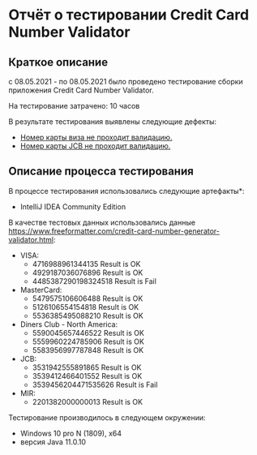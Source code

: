 # Отчёт о тестировании Credit Card Number Validator

## Краткое описание

с 08.05.2021 - по 08.05.2021 было проведено тестирование сборки приложения Credit Card Number Validator.

На тестирование затрачено: 10 часов

В результате тестирования выявлены следующие дефекты:
* [Номер карты виза не проходит валидацию.](https://github.com/Orlov-D/DZ_1.1/issues/1)
* [Номер карты JCB не проходит валидацию.](https://github.com/Orlov-D/DZ_1.1/issues/2)

## Описание процесса тестирования

В процессе тестирования использовались следующие артефакты*:
* IntelliJ IDEA Community Edition

В качестве тестовых данных использовались данные  https://www.freeformatter.com/credit-card-number-generator-validator.html:
* VISA:
  * 4716988961344135 Result is OK
  * 4929187036076896 Result is OK
  * 4485387290198324518 Result is Fail
* MasterCard:
  * 5479575106606488 Result is OK
  * 5126106554154818 Result is OK
  * 5536385495088210 Result is OK
* Diners Club - North America:
  * 5590045657446522 Result is OK
  * 5559960224785906 Result is OK
  * 5583956997787848 Result is OK
* JCB:
    * 3531942555891865 Result is OK
    * 3539412466401552 Result is OK
    * 3539456204471535626 Result is Fail    
* MIR:
  * 2201382000000013 Result is OK

Тестирование производилось в следующем окружении:
* Windows 10 pro N (1809), x64
* версия Java 11.0.10
